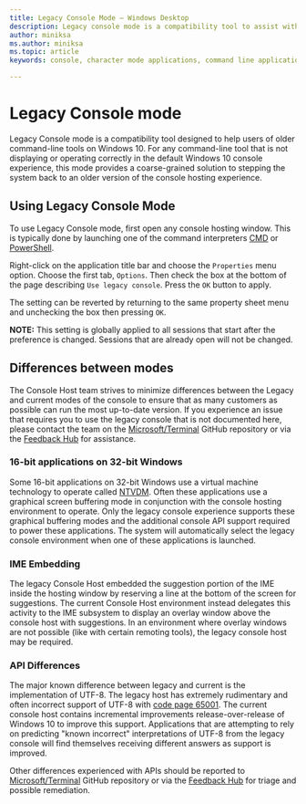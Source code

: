 ```yaml
---
title: Legacy Console Mode – Windows Desktop 
description: Legacy console mode is a compatibility tool to assist with running command-line applications that may not work with the Windows 10 console host
author: miniksa
ms.author: miniksa
ms.topic: article
keywords: console, character mode applications, command line applications, terminal applications, console api, compatibility

---
```


# Legacy Console mode

Legacy Console mode is a compatibility tool designed to help users of older command-line tools on Windows 10. For any command-line tool that is not displaying or operating correctly in the default Windows 10 console experience, this mode provides a coarse-grained solution to stepping the system back to an older version of the console hosting experience.

## Using Legacy Console Mode

To use Legacy Console mode, first open any console hosting window. This is typically done by launching one of the command interpreters [CMD](https://docs.microsoft.com/windows-server/administration/windows-commands/cmd) or [PowerShell](https://docs.microsoft.com/powershell/scripting/install/installing-windows-powershell).

Right-click on the application title bar and choose the `Properties` menu option. Choose the first tab, `Options`. Then check the box at the bottom of the page describing `Use legacy console`. Press the `OK` button to apply.

The setting can be reverted by returning to the same property sheet menu and unchecking the box then pressing `OK`.

**NOTE:** This setting is globally applied to all sessions that start after the preference is changed. Sessions that are already open will not be changed.

## Differences between modes

The Console Host team strives to minimize differences between the Legacy and current modes of the console to ensure that as many customers as possible can run the most up-to-date version. If you experience an issue that requires you to use the legacy console that is not documented here, please contact the team on the [Microsoft/Terminal](https://github.com/microsoft/terminal/) GitHub repository or via the [Feedback Hub](https://docs.microsoft.com/windows-insider/feedback-hub/feedback-hub-app) for assistance.

### 16-bit applications on 32-bit Windows

Some 16-bit applications on 32-bit Windows use a virtual machine technology to operate called [NTVDM](https://docs.microsoft.com/windows/compatibility/ntvdm-and-16-bit-app-support). Often these applications use a graphical screen buffering mode in conjunction with the console hosting environment to operate. Only the legacy console experience supports these graphical buffering modes and the additional console API support required to power these applications. The system will automatically select the legacy console environment when one of these applications is launched.

### IME Embedding

The legacy Console Host embedded the suggestion portion of the IME inside the hosting window by reserving a line at the bottom of the screen for suggestions. The current Console Host environment instead delegates this activity to the IME subsystem to display an overlay window above the console host with suggestions. In an environment where overlay windows are not possible (like with certain remoting tools), the legacy console host may be required.

### API Differences

The major known difference between legacy and current is the implementation of UTF-8. The legacy host has extremely rudimentary and often incorrect support of UTF-8 with [code page 65001](https://docs.microsoft.com/windows/win32/intl/code-pages). The current console host contains incremental improvements release-over-release of Windows 10 to improve this support. Applications that are attempting to rely on predicting "known incorrect" interpretations of UTF-8 from the legacy console will find themselves receiving different answers as support is improved. 

Other differences experienced with APIs should be reported to [Microsoft/Terminal](https://github.com/microsoft/terminal/) GitHub repository or via the [Feedback Hub](https://docs.microsoft.com/windows-insider/feedback-hub/feedback-hub-app) for triage and possible remediation.